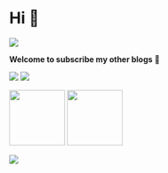 # Hi 👋 

<img src="https://readme-typing-svg.herokuapp.com/?lines=I%20am%20Yuqi%20Hu!;Welcome%20visitors!&font=Roboto" />

**Welcome to subscribe my other blogs** 🌟
<p>
<a href="https://blog.csdn.net/qq_45776432"><img src="https://img.shields.io/static/v1?label=Blog1&message=CSDN&color=red"/></a>
<a href="https://juejin.cn/user/1416638117190264"><img src="https://img.shields.io/static/v1?label=Blog2&message=juejin&color=cyan"/></a>
</p>

<img src="https://github-readme-stats.vercel.app/api?username=ALEEEHU&theme=buefy&count_private=true&show_icons=true&layout=compact&hide=prs" height="100"> <img src="https://github-readme-stats.vercel.app/api/top-langs/?username=ALEEEHU&theme=buefy&hide=Jupyter&layout=compact&langs_count=4" height="100">


![](https://komarev.com/ghpvc/?username=ALEEEHU&label=VISITORS)




